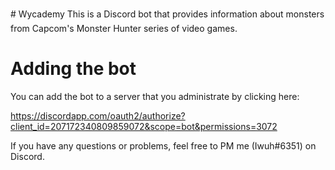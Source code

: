 # Wycademy
This is a Discord bot that provides information about monsters from Capcom's Monster Hunter series of video games.

# Adding the bot

You can add the bot to a server that you administrate by clicking here:

https://discordapp.com/oauth2/authorize?client_id=207172340809859072&scope=bot&permissions=3072

If you have any questions or problems, feel free to PM me (Iwuh#6351) on Discord.
